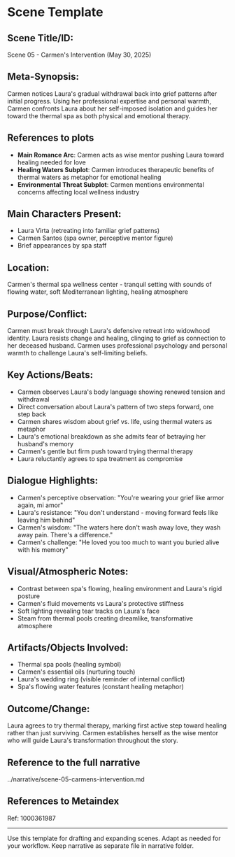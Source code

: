 # Scene Template

## Scene Title/ID:
Scene 05 - Carmen's Intervention (May 30, 2025)

## Meta-Synopsis:
Carmen notices Laura's gradual withdrawal back into grief patterns after initial progress. Using her professional expertise and personal warmth, Carmen confronts Laura about her self-imposed isolation and guides her toward the thermal spa as both physical and emotional therapy.

## References to plots
- **Main Romance Arc**: Carmen acts as wise mentor pushing Laura toward healing needed for love
- **Healing Waters Subplot**: Carmen introduces therapeutic benefits of thermal waters as metaphor for emotional healing
- **Environmental Threat Subplot**: Carmen mentions environmental concerns affecting local wellness industry

## Main Characters Present:
- Laura Virta (retreating into familiar grief patterns)
- Carmen Santos (spa owner, perceptive mentor figure)
- Brief appearances by spa staff

## Location:
Carmen's thermal spa wellness center - tranquil setting with sounds of flowing water, soft Mediterranean lighting, healing atmosphere

## Purpose/Conflict:
Carmen must break through Laura's defensive retreat into widowhood identity. Laura resists change and healing, clinging to grief as connection to her deceased husband. Carmen uses professional psychology and personal warmth to challenge Laura's self-limiting beliefs.

## Key Actions/Beats:
- Carmen observes Laura's body language showing renewed tension and withdrawal
- Direct conversation about Laura's pattern of two steps forward, one step back
- Carmen shares wisdom about grief vs. life, using thermal waters as metaphor
- Laura's emotional breakdown as she admits fear of betraying her husband's memory
- Carmen's gentle but firm push toward trying thermal therapy
- Laura reluctantly agrees to spa treatment as compromise

## Dialogue Highlights:
- Carmen's perceptive observation: "You're wearing your grief like armor again, mi amor"
- Laura's resistance: "You don't understand - moving forward feels like leaving him behind"
- Carmen's wisdom: "The waters here don't wash away love, they wash away pain. There's a difference."
- Carmen's challenge: "He loved you too much to want you buried alive with his memory"

## Visual/Atmospheric Notes:
- Contrast between spa's flowing, healing environment and Laura's rigid posture
- Carmen's fluid movements vs Laura's protective stiffness
- Soft lighting revealing tear tracks on Laura's face
- Steam from thermal pools creating dreamlike, transformative atmosphere

## Artifacts/Objects Involved:
- Thermal spa pools (healing symbol)
- Carmen's essential oils (nurturing touch)
- Laura's wedding ring (visible reminder of internal conflict)
- Spa's flowing water features (constant healing metaphor)

## Outcome/Change:
Laura agrees to try thermal therapy, marking first active step toward healing rather than just surviving. Carmen establishes herself as the wise mentor who will guide Laura's transformation throughout the story.

## Reference to the full narrative
../narrative/scene-05-carmens-intervention.md

## References to Metaindex
Ref: 1000361987

---
Use this template for drafting and expanding scenes. Adapt as needed for your workflow. Keep narrative as separate file in narrative folder.

